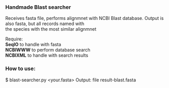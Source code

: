 ### Handmade Blast searcher

Receives fasta file, performs alignmnet with NCBI Blast database. Output is also fasta, but all records named with  
the species with the most similar alignmnet

Require:  
__SeqIO__ to handle with fasta  
__NCBIWWW__ to perform database search  
__NCBIXML__ to handle with search results

### How to use:
$ blast-searcher.py <your.fasta>
Output: file result-blast.fasta

